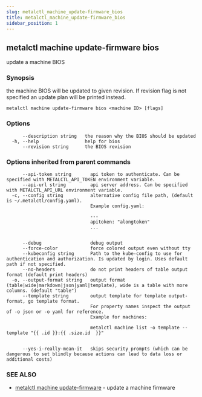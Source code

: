 ```yaml
---
slug: metalctl_machine_update-firmware_bios
title: metalctl_machine_update-firmware_bios
sidebar_position: 1
---
```


## metalctl machine update-firmware bios

update a machine BIOS

### Synopsis

the machine BIOS will be updated to given revision. If revision flag is not specified an update plan will be printed instead.

```
metalctl machine update-firmware bios <machine ID> [flags]
```

### Options

```
      --description string   the reason why the BIOS should be updated
  -h, --help                 help for bios
      --revision string      the BIOS revision
```

### Options inherited from parent commands

```
      --api-token string       api token to authenticate. Can be specified with METALCTL_API_TOKEN environment variable.
      --api-url string         api server address. Can be specified with METALCTL_API_URL environment variable.
  -c, --config string          alternative config file path, (default is ~/.metalctl/config.yaml).
                               Example config.yaml:
                               
                               ---
                               apitoken: "alongtoken"
                               ...
                               
                               
      --debug                  debug output
      --force-color            force colored output even without tty
      --kubeconfig string      Path to the kube-config to use for authentication and authorization. Is updated by login. Uses default path if not specified.
      --no-headers             do not print headers of table output format (default print headers)
  -o, --output-format string   output format (table|wide|markdown|json|yaml|template), wide is a table with more columns. (default "table")
      --template string        output template for template output-format, go template format.
                               For property names inspect the output of -o json or -o yaml for reference.
                               Example for machines:
                               
                               metalctl machine list -o template --template "{{ .id }}:{{ .size.id  }}"
                               
                               
      --yes-i-really-mean-it   skips security prompts (which can be dangerous to set blindly because actions can lead to data loss or additional costs)
```

### SEE ALSO

* [metalctl machine update-firmware](./metalctl_machine_update-firmware.md)	 - update a machine firmware

